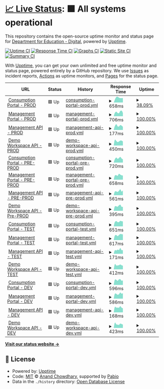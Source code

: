 # [📈 Live Status](https://DfE-Digital.github.io/find-and-use-an-api-upptime): <!--live status--> **🟩 All systems operational**

This repository contains the open-source uptime monitor and status page for [Department for Education - Digital](http://education.gov.uk/), powered by [Upptime](https://github.com/upptime/upptime).

[![Uptime CI](https://github.com/DfE-Digital/find-and-use-an-api-upptime/workflows/Uptime%20CI/badge.svg)](https://github.com/DfE-Digital/find-and-use-an-api-upptime/actions?query=workflow%3A%22Uptime+CI%22)
[![Response Time CI](https://github.com/DfE-Digital/find-and-use-an-api-upptime/workflows/Response%20Time%20CI/badge.svg)](https://github.com/DfE-Digital/find-and-use-an-api-upptime/actions?query=workflow%3A%22Response+Time+CI%22)
[![Graphs CI](https://github.com/DfE-Digital/find-and-use-an-api-upptime/workflows/Graphs%20CI/badge.svg)](https://github.com/DfE-Digital/find-and-use-an-api-upptime/actions?query=workflow%3A%22Graphs+CI%22)
[![Static Site CI](https://github.com/DfE-Digital/find-and-use-an-api-upptime/workflows/Static%20Site%20CI/badge.svg)](https://github.com/DfE-Digital/find-and-use-an-api-upptime/actions?query=workflow%3A%22Static+Site+CI%22)
[![Summary CI](https://github.com/DfE-Digital/find-and-use-an-api-upptime/workflows/Summary%20CI/badge.svg)](https://github.com/DfE-Digital/find-and-use-an-api-upptime/actions?query=workflow%3A%22Summary+CI%22)

With [Upptime](https://upptime.js.org), you can get your own unlimited and free uptime monitor and status page, powered entirely by a GitHub repository. We use [Issues](https://github.com/DfE-Digital/find-and-use-an-api-upptime/issues) as incident reports, [Actions](https://github.com/DfE-Digital/find-and-use-an-api-upptime/actions) as uptime monitors, and [Pages](https://DfE-Digital.github.io/find-and-use-an-api-upptime) for the status page.

<!--start: status pages-->
<!-- This summary is generated by Upptime (https://github.com/upptime/upptime) -->
<!-- Do not edit this manually, your changes will be overwritten -->
<!-- prettier-ignore -->
| URL | Status | History | Response Time | Uptime |
| --- | ------ | ------- | ------------- | ------ |
| <img alt="" src="https://icons.duckduckgo.com/ip3/beta-find-and-use-an-api.education.gov.uk.ico" height="13"> [Consumption Portal - PROD](https://beta-find-and-use-an-api.education.gov.uk) | 🟩 Up | [consumption-portal-prod.yml](https://github.com/DFE-Digital/find-and-use-an-api-upptime/commits/HEAD/history/consumption-portal-prod.yml) | <details><summary><img alt="Response time graph" src="./graphs/consumption-portal-prod/response-time-week.png" height="20"> 658ms</summary><br><a href="https://DfE-Digital.github.io/find-and-use-an-api-upptime/history/consumption-portal-prod"><img alt="Response time 664" src="https://img.shields.io/endpoint?url=https%3A%2F%2Fraw.githubusercontent.com%2FDFE-Digital%2Ffind-and-use-an-api-upptime%2FHEAD%2Fapi%2Fconsumption-portal-prod%2Fresponse-time.json"></a><br><a href="https://DfE-Digital.github.io/find-and-use-an-api-upptime/history/consumption-portal-prod"><img alt="24-hour response time 727" src="https://img.shields.io/endpoint?url=https%3A%2F%2Fraw.githubusercontent.com%2FDFE-Digital%2Ffind-and-use-an-api-upptime%2FHEAD%2Fapi%2Fconsumption-portal-prod%2Fresponse-time-day.json"></a><br><a href="https://DfE-Digital.github.io/find-and-use-an-api-upptime/history/consumption-portal-prod"><img alt="7-day response time 658" src="https://img.shields.io/endpoint?url=https%3A%2F%2Fraw.githubusercontent.com%2FDFE-Digital%2Ffind-and-use-an-api-upptime%2FHEAD%2Fapi%2Fconsumption-portal-prod%2Fresponse-time-week.json"></a><br><a href="https://DfE-Digital.github.io/find-and-use-an-api-upptime/history/consumption-portal-prod"><img alt="30-day response time 658" src="https://img.shields.io/endpoint?url=https%3A%2F%2Fraw.githubusercontent.com%2FDFE-Digital%2Ffind-and-use-an-api-upptime%2FHEAD%2Fapi%2Fconsumption-portal-prod%2Fresponse-time-month.json"></a><br><a href="https://DfE-Digital.github.io/find-and-use-an-api-upptime/history/consumption-portal-prod"><img alt="1-year response time 664" src="https://img.shields.io/endpoint?url=https%3A%2F%2Fraw.githubusercontent.com%2FDFE-Digital%2Ffind-and-use-an-api-upptime%2FHEAD%2Fapi%2Fconsumption-portal-prod%2Fresponse-time-year.json"></a></details> | <details><summary><a href="https://DfE-Digital.github.io/find-and-use-an-api-upptime/history/consumption-portal-prod">38.09%</a></summary><a href="https://DfE-Digital.github.io/find-and-use-an-api-upptime/history/consumption-portal-prod"><img alt="All-time uptime 77.44%" src="https://img.shields.io/endpoint?url=https%3A%2F%2Fraw.githubusercontent.com%2FDFE-Digital%2Ffind-and-use-an-api-upptime%2FHEAD%2Fapi%2Fconsumption-portal-prod%2Fuptime.json"></a><br><a href="https://DfE-Digital.github.io/find-and-use-an-api-upptime/history/consumption-portal-prod"><img alt="24-hour uptime 100.00%" src="https://img.shields.io/endpoint?url=https%3A%2F%2Fraw.githubusercontent.com%2FDFE-Digital%2Ffind-and-use-an-api-upptime%2FHEAD%2Fapi%2Fconsumption-portal-prod%2Fuptime-day.json"></a><br><a href="https://DfE-Digital.github.io/find-and-use-an-api-upptime/history/consumption-portal-prod"><img alt="7-day uptime 38.09%" src="https://img.shields.io/endpoint?url=https%3A%2F%2Fraw.githubusercontent.com%2FDFE-Digital%2Ffind-and-use-an-api-upptime%2FHEAD%2Fapi%2Fconsumption-portal-prod%2Fuptime-week.json"></a><br><a href="https://DfE-Digital.github.io/find-and-use-an-api-upptime/history/consumption-portal-prod"><img alt="30-day uptime 10.15%" src="https://img.shields.io/endpoint?url=https%3A%2F%2Fraw.githubusercontent.com%2FDFE-Digital%2Ffind-and-use-an-api-upptime%2FHEAD%2Fapi%2Fconsumption-portal-prod%2Fuptime-month.json"></a><br><a href="https://DfE-Digital.github.io/find-and-use-an-api-upptime/history/consumption-portal-prod"><img alt="1-year uptime 77.44%" src="https://img.shields.io/endpoint?url=https%3A%2F%2Fraw.githubusercontent.com%2FDFE-Digital%2Ffind-and-use-an-api-upptime%2FHEAD%2Fapi%2Fconsumption-portal-prod%2Fuptime-year.json"></a></details>
| <img alt="" src="https://icons.duckduckgo.com/ip3/apimanagement.education.gov.uk.ico" height="13"> [Management Portal - PROD](https://apimanagement.education.gov.uk) | 🟩 Up | [management-portal-prod.yml](https://github.com/DFE-Digital/find-and-use-an-api-upptime/commits/HEAD/history/management-portal-prod.yml) | <details><summary><img alt="Response time graph" src="./graphs/management-portal-prod/response-time-week.png" height="20"> 706ms</summary><br><a href="https://DfE-Digital.github.io/find-and-use-an-api-upptime/history/management-portal-prod"><img alt="Response time 673" src="https://img.shields.io/endpoint?url=https%3A%2F%2Fraw.githubusercontent.com%2FDFE-Digital%2Ffind-and-use-an-api-upptime%2FHEAD%2Fapi%2Fmanagement-portal-prod%2Fresponse-time.json"></a><br><a href="https://DfE-Digital.github.io/find-and-use-an-api-upptime/history/management-portal-prod"><img alt="24-hour response time 943" src="https://img.shields.io/endpoint?url=https%3A%2F%2Fraw.githubusercontent.com%2FDFE-Digital%2Ffind-and-use-an-api-upptime%2FHEAD%2Fapi%2Fmanagement-portal-prod%2Fresponse-time-day.json"></a><br><a href="https://DfE-Digital.github.io/find-and-use-an-api-upptime/history/management-portal-prod"><img alt="7-day response time 706" src="https://img.shields.io/endpoint?url=https%3A%2F%2Fraw.githubusercontent.com%2FDFE-Digital%2Ffind-and-use-an-api-upptime%2FHEAD%2Fapi%2Fmanagement-portal-prod%2Fresponse-time-week.json"></a><br><a href="https://DfE-Digital.github.io/find-and-use-an-api-upptime/history/management-portal-prod"><img alt="30-day response time 673" src="https://img.shields.io/endpoint?url=https%3A%2F%2Fraw.githubusercontent.com%2FDFE-Digital%2Ffind-and-use-an-api-upptime%2FHEAD%2Fapi%2Fmanagement-portal-prod%2Fresponse-time-month.json"></a><br><a href="https://DfE-Digital.github.io/find-and-use-an-api-upptime/history/management-portal-prod"><img alt="1-year response time 673" src="https://img.shields.io/endpoint?url=https%3A%2F%2Fraw.githubusercontent.com%2FDFE-Digital%2Ffind-and-use-an-api-upptime%2FHEAD%2Fapi%2Fmanagement-portal-prod%2Fresponse-time-year.json"></a></details> | <details><summary><a href="https://DfE-Digital.github.io/find-and-use-an-api-upptime/history/management-portal-prod">100.00%</a></summary><a href="https://DfE-Digital.github.io/find-and-use-an-api-upptime/history/management-portal-prod"><img alt="All-time uptime 100.00%" src="https://img.shields.io/endpoint?url=https%3A%2F%2Fraw.githubusercontent.com%2FDFE-Digital%2Ffind-and-use-an-api-upptime%2FHEAD%2Fapi%2Fmanagement-portal-prod%2Fuptime.json"></a><br><a href="https://DfE-Digital.github.io/find-and-use-an-api-upptime/history/management-portal-prod"><img alt="24-hour uptime 100.00%" src="https://img.shields.io/endpoint?url=https%3A%2F%2Fraw.githubusercontent.com%2FDFE-Digital%2Ffind-and-use-an-api-upptime%2FHEAD%2Fapi%2Fmanagement-portal-prod%2Fuptime-day.json"></a><br><a href="https://DfE-Digital.github.io/find-and-use-an-api-upptime/history/management-portal-prod"><img alt="7-day uptime 100.00%" src="https://img.shields.io/endpoint?url=https%3A%2F%2Fraw.githubusercontent.com%2FDFE-Digital%2Ffind-and-use-an-api-upptime%2FHEAD%2Fapi%2Fmanagement-portal-prod%2Fuptime-week.json"></a><br><a href="https://DfE-Digital.github.io/find-and-use-an-api-upptime/history/management-portal-prod"><img alt="30-day uptime 100.00%" src="https://img.shields.io/endpoint?url=https%3A%2F%2Fraw.githubusercontent.com%2FDFE-Digital%2Ffind-and-use-an-api-upptime%2FHEAD%2Fapi%2Fmanagement-portal-prod%2Fuptime-month.json"></a><br><a href="https://DfE-Digital.github.io/find-and-use-an-api-upptime/history/management-portal-prod"><img alt="1-year uptime 100.00%" src="https://img.shields.io/endpoint?url=https%3A%2F%2Fraw.githubusercontent.com%2FDFE-Digital%2Ffind-and-use-an-api-upptime%2FHEAD%2Fapi%2Fmanagement-portal-prod%2Fuptime-year.json"></a></details>
| <img alt="" src="https://icons.duckduckgo.com/ip3/apimanagement.education.gov.uk.ico" height="13"> [Management API - PROD](https://apimanagement.education.gov.uk/api/tasks/apis) | 🟩 Up | [management-api-prod.yml](https://github.com/DFE-Digital/find-and-use-an-api-upptime/commits/HEAD/history/management-api-prod.yml) | <details><summary><img alt="Response time graph" src="./graphs/management-api-prod/response-time-week.png" height="20"> 177ms</summary><br><a href="https://DfE-Digital.github.io/find-and-use-an-api-upptime/history/management-api-prod"><img alt="Response time 200" src="https://img.shields.io/endpoint?url=https%3A%2F%2Fraw.githubusercontent.com%2FDFE-Digital%2Ffind-and-use-an-api-upptime%2FHEAD%2Fapi%2Fmanagement-api-prod%2Fresponse-time.json"></a><br><a href="https://DfE-Digital.github.io/find-and-use-an-api-upptime/history/management-api-prod"><img alt="24-hour response time 232" src="https://img.shields.io/endpoint?url=https%3A%2F%2Fraw.githubusercontent.com%2FDFE-Digital%2Ffind-and-use-an-api-upptime%2FHEAD%2Fapi%2Fmanagement-api-prod%2Fresponse-time-day.json"></a><br><a href="https://DfE-Digital.github.io/find-and-use-an-api-upptime/history/management-api-prod"><img alt="7-day response time 177" src="https://img.shields.io/endpoint?url=https%3A%2F%2Fraw.githubusercontent.com%2FDFE-Digital%2Ffind-and-use-an-api-upptime%2FHEAD%2Fapi%2Fmanagement-api-prod%2Fresponse-time-week.json"></a><br><a href="https://DfE-Digital.github.io/find-and-use-an-api-upptime/history/management-api-prod"><img alt="30-day response time 199" src="https://img.shields.io/endpoint?url=https%3A%2F%2Fraw.githubusercontent.com%2FDFE-Digital%2Ffind-and-use-an-api-upptime%2FHEAD%2Fapi%2Fmanagement-api-prod%2Fresponse-time-month.json"></a><br><a href="https://DfE-Digital.github.io/find-and-use-an-api-upptime/history/management-api-prod"><img alt="1-year response time 200" src="https://img.shields.io/endpoint?url=https%3A%2F%2Fraw.githubusercontent.com%2FDFE-Digital%2Ffind-and-use-an-api-upptime%2FHEAD%2Fapi%2Fmanagement-api-prod%2Fresponse-time-year.json"></a></details> | <details><summary><a href="https://DfE-Digital.github.io/find-and-use-an-api-upptime/history/management-api-prod">100.00%</a></summary><a href="https://DfE-Digital.github.io/find-and-use-an-api-upptime/history/management-api-prod"><img alt="All-time uptime 99.46%" src="https://img.shields.io/endpoint?url=https%3A%2F%2Fraw.githubusercontent.com%2FDFE-Digital%2Ffind-and-use-an-api-upptime%2FHEAD%2Fapi%2Fmanagement-api-prod%2Fuptime.json"></a><br><a href="https://DfE-Digital.github.io/find-and-use-an-api-upptime/history/management-api-prod"><img alt="24-hour uptime 100.00%" src="https://img.shields.io/endpoint?url=https%3A%2F%2Fraw.githubusercontent.com%2FDFE-Digital%2Ffind-and-use-an-api-upptime%2FHEAD%2Fapi%2Fmanagement-api-prod%2Fuptime-day.json"></a><br><a href="https://DfE-Digital.github.io/find-and-use-an-api-upptime/history/management-api-prod"><img alt="7-day uptime 100.00%" src="https://img.shields.io/endpoint?url=https%3A%2F%2Fraw.githubusercontent.com%2FDFE-Digital%2Ffind-and-use-an-api-upptime%2FHEAD%2Fapi%2Fmanagement-api-prod%2Fuptime-week.json"></a><br><a href="https://DfE-Digital.github.io/find-and-use-an-api-upptime/history/management-api-prod"><img alt="30-day uptime 100.00%" src="https://img.shields.io/endpoint?url=https%3A%2F%2Fraw.githubusercontent.com%2FDFE-Digital%2Ffind-and-use-an-api-upptime%2FHEAD%2Fapi%2Fmanagement-api-prod%2Fuptime-month.json"></a><br><a href="https://DfE-Digital.github.io/find-and-use-an-api-upptime/history/management-api-prod"><img alt="1-year uptime 99.46%" src="https://img.shields.io/endpoint?url=https%3A%2F%2Fraw.githubusercontent.com%2FDFE-Digital%2Ffind-and-use-an-api-upptime%2FHEAD%2Fapi%2Fmanagement-api-prod%2Fuptime-year.json"></a></details>
| <img alt="" src="https://icons.duckduckgo.com/ip3/api.education.gov.uk.ico" height="13"> [Demo Workspace API - PROD](https://api.education.gov.uk/example/getInformation) | 🟩 Up | [demo-workspace-api-prod.yml](https://github.com/DFE-Digital/find-and-use-an-api-upptime/commits/HEAD/history/demo-workspace-api-prod.yml) | <details><summary><img alt="Response time graph" src="./graphs/demo-workspace-api-prod/response-time-week.png" height="20"> 450ms</summary><br><a href="https://DfE-Digital.github.io/find-and-use-an-api-upptime/history/demo-workspace-api-prod"><img alt="Response time 605" src="https://img.shields.io/endpoint?url=https%3A%2F%2Fraw.githubusercontent.com%2FDFE-Digital%2Ffind-and-use-an-api-upptime%2FHEAD%2Fapi%2Fdemo-workspace-api-prod%2Fresponse-time.json"></a><br><a href="https://DfE-Digital.github.io/find-and-use-an-api-upptime/history/demo-workspace-api-prod"><img alt="24-hour response time 646" src="https://img.shields.io/endpoint?url=https%3A%2F%2Fraw.githubusercontent.com%2FDFE-Digital%2Ffind-and-use-an-api-upptime%2FHEAD%2Fapi%2Fdemo-workspace-api-prod%2Fresponse-time-day.json"></a><br><a href="https://DfE-Digital.github.io/find-and-use-an-api-upptime/history/demo-workspace-api-prod"><img alt="7-day response time 450" src="https://img.shields.io/endpoint?url=https%3A%2F%2Fraw.githubusercontent.com%2FDFE-Digital%2Ffind-and-use-an-api-upptime%2FHEAD%2Fapi%2Fdemo-workspace-api-prod%2Fresponse-time-week.json"></a><br><a href="https://DfE-Digital.github.io/find-and-use-an-api-upptime/history/demo-workspace-api-prod"><img alt="30-day response time 635" src="https://img.shields.io/endpoint?url=https%3A%2F%2Fraw.githubusercontent.com%2FDFE-Digital%2Ffind-and-use-an-api-upptime%2FHEAD%2Fapi%2Fdemo-workspace-api-prod%2Fresponse-time-month.json"></a><br><a href="https://DfE-Digital.github.io/find-and-use-an-api-upptime/history/demo-workspace-api-prod"><img alt="1-year response time 605" src="https://img.shields.io/endpoint?url=https%3A%2F%2Fraw.githubusercontent.com%2FDFE-Digital%2Ffind-and-use-an-api-upptime%2FHEAD%2Fapi%2Fdemo-workspace-api-prod%2Fresponse-time-year.json"></a></details> | <details><summary><a href="https://DfE-Digital.github.io/find-and-use-an-api-upptime/history/demo-workspace-api-prod">100.00%</a></summary><a href="https://DfE-Digital.github.io/find-and-use-an-api-upptime/history/demo-workspace-api-prod"><img alt="All-time uptime 99.89%" src="https://img.shields.io/endpoint?url=https%3A%2F%2Fraw.githubusercontent.com%2FDFE-Digital%2Ffind-and-use-an-api-upptime%2FHEAD%2Fapi%2Fdemo-workspace-api-prod%2Fuptime.json"></a><br><a href="https://DfE-Digital.github.io/find-and-use-an-api-upptime/history/demo-workspace-api-prod"><img alt="24-hour uptime 100.00%" src="https://img.shields.io/endpoint?url=https%3A%2F%2Fraw.githubusercontent.com%2FDFE-Digital%2Ffind-and-use-an-api-upptime%2FHEAD%2Fapi%2Fdemo-workspace-api-prod%2Fuptime-day.json"></a><br><a href="https://DfE-Digital.github.io/find-and-use-an-api-upptime/history/demo-workspace-api-prod"><img alt="7-day uptime 100.00%" src="https://img.shields.io/endpoint?url=https%3A%2F%2Fraw.githubusercontent.com%2FDFE-Digital%2Ffind-and-use-an-api-upptime%2FHEAD%2Fapi%2Fdemo-workspace-api-prod%2Fuptime-week.json"></a><br><a href="https://DfE-Digital.github.io/find-and-use-an-api-upptime/history/demo-workspace-api-prod"><img alt="30-day uptime 100.00%" src="https://img.shields.io/endpoint?url=https%3A%2F%2Fraw.githubusercontent.com%2FDFE-Digital%2Ffind-and-use-an-api-upptime%2FHEAD%2Fapi%2Fdemo-workspace-api-prod%2Fuptime-month.json"></a><br><a href="https://DfE-Digital.github.io/find-and-use-an-api-upptime/history/demo-workspace-api-prod"><img alt="1-year uptime 99.89%" src="https://img.shields.io/endpoint?url=https%3A%2F%2Fraw.githubusercontent.com%2FDFE-Digital%2Ffind-and-use-an-api-upptime%2FHEAD%2Fapi%2Fdemo-workspace-api-prod%2Fuptime-year.json"></a></details>
| <img alt="" src="https://icons.duckduckgo.com/ip3/pp-find-and-use-an-api.education.gov.uk.ico" height="13"> [Consumption Portal - PRE-PROD](https://pp-find-and-use-an-api.education.gov.uk) | 🟩 Up | [consumption-portal-pre-prod.yml](https://github.com/DFE-Digital/find-and-use-an-api-upptime/commits/HEAD/history/consumption-portal-pre-prod.yml) | <details><summary><img alt="Response time graph" src="./graphs/consumption-portal-pre-prod/response-time-week.png" height="20"> 720ms</summary><br><a href="https://DfE-Digital.github.io/find-and-use-an-api-upptime/history/consumption-portal-pre-prod"><img alt="Response time 670" src="https://img.shields.io/endpoint?url=https%3A%2F%2Fraw.githubusercontent.com%2FDFE-Digital%2Ffind-and-use-an-api-upptime%2FHEAD%2Fapi%2Fconsumption-portal-pre-prod%2Fresponse-time.json"></a><br><a href="https://DfE-Digital.github.io/find-and-use-an-api-upptime/history/consumption-portal-pre-prod"><img alt="24-hour response time 1195" src="https://img.shields.io/endpoint?url=https%3A%2F%2Fraw.githubusercontent.com%2FDFE-Digital%2Ffind-and-use-an-api-upptime%2FHEAD%2Fapi%2Fconsumption-portal-pre-prod%2Fresponse-time-day.json"></a><br><a href="https://DfE-Digital.github.io/find-and-use-an-api-upptime/history/consumption-portal-pre-prod"><img alt="7-day response time 720" src="https://img.shields.io/endpoint?url=https%3A%2F%2Fraw.githubusercontent.com%2FDFE-Digital%2Ffind-and-use-an-api-upptime%2FHEAD%2Fapi%2Fconsumption-portal-pre-prod%2Fresponse-time-week.json"></a><br><a href="https://DfE-Digital.github.io/find-and-use-an-api-upptime/history/consumption-portal-pre-prod"><img alt="30-day response time 664" src="https://img.shields.io/endpoint?url=https%3A%2F%2Fraw.githubusercontent.com%2FDFE-Digital%2Ffind-and-use-an-api-upptime%2FHEAD%2Fapi%2Fconsumption-portal-pre-prod%2Fresponse-time-month.json"></a><br><a href="https://DfE-Digital.github.io/find-and-use-an-api-upptime/history/consumption-portal-pre-prod"><img alt="1-year response time 670" src="https://img.shields.io/endpoint?url=https%3A%2F%2Fraw.githubusercontent.com%2FDFE-Digital%2Ffind-and-use-an-api-upptime%2FHEAD%2Fapi%2Fconsumption-portal-pre-prod%2Fresponse-time-year.json"></a></details> | <details><summary><a href="https://DfE-Digital.github.io/find-and-use-an-api-upptime/history/consumption-portal-pre-prod">100.00%</a></summary><a href="https://DfE-Digital.github.io/find-and-use-an-api-upptime/history/consumption-portal-pre-prod"><img alt="All-time uptime 100.00%" src="https://img.shields.io/endpoint?url=https%3A%2F%2Fraw.githubusercontent.com%2FDFE-Digital%2Ffind-and-use-an-api-upptime%2FHEAD%2Fapi%2Fconsumption-portal-pre-prod%2Fuptime.json"></a><br><a href="https://DfE-Digital.github.io/find-and-use-an-api-upptime/history/consumption-portal-pre-prod"><img alt="24-hour uptime 100.00%" src="https://img.shields.io/endpoint?url=https%3A%2F%2Fraw.githubusercontent.com%2FDFE-Digital%2Ffind-and-use-an-api-upptime%2FHEAD%2Fapi%2Fconsumption-portal-pre-prod%2Fuptime-day.json"></a><br><a href="https://DfE-Digital.github.io/find-and-use-an-api-upptime/history/consumption-portal-pre-prod"><img alt="7-day uptime 100.00%" src="https://img.shields.io/endpoint?url=https%3A%2F%2Fraw.githubusercontent.com%2FDFE-Digital%2Ffind-and-use-an-api-upptime%2FHEAD%2Fapi%2Fconsumption-portal-pre-prod%2Fuptime-week.json"></a><br><a href="https://DfE-Digital.github.io/find-and-use-an-api-upptime/history/consumption-portal-pre-prod"><img alt="30-day uptime 100.00%" src="https://img.shields.io/endpoint?url=https%3A%2F%2Fraw.githubusercontent.com%2FDFE-Digital%2Ffind-and-use-an-api-upptime%2FHEAD%2Fapi%2Fconsumption-portal-pre-prod%2Fuptime-month.json"></a><br><a href="https://DfE-Digital.github.io/find-and-use-an-api-upptime/history/consumption-portal-pre-prod"><img alt="1-year uptime 100.00%" src="https://img.shields.io/endpoint?url=https%3A%2F%2Fraw.githubusercontent.com%2FDFE-Digital%2Ffind-and-use-an-api-upptime%2FHEAD%2Fapi%2Fconsumption-portal-pre-prod%2Fuptime-year.json"></a></details>
| <img alt="" src="https://icons.duckduckgo.com/ip3/pp-apimanagement.education.gov.uk.ico" height="13"> [Management Portal - PRE-PROD](https://pp-apimanagement.education.gov.uk) | 🟩 Up | [management-portal-pre-prod.yml](https://github.com/DFE-Digital/find-and-use-an-api-upptime/commits/HEAD/history/management-portal-pre-prod.yml) | <details><summary><img alt="Response time graph" src="./graphs/management-portal-pre-prod/response-time-week.png" height="20"> 658ms</summary><br><a href="https://DfE-Digital.github.io/find-and-use-an-api-upptime/history/management-portal-pre-prod"><img alt="Response time 612" src="https://img.shields.io/endpoint?url=https%3A%2F%2Fraw.githubusercontent.com%2FDFE-Digital%2Ffind-and-use-an-api-upptime%2FHEAD%2Fapi%2Fmanagement-portal-pre-prod%2Fresponse-time.json"></a><br><a href="https://DfE-Digital.github.io/find-and-use-an-api-upptime/history/management-portal-pre-prod"><img alt="24-hour response time 1020" src="https://img.shields.io/endpoint?url=https%3A%2F%2Fraw.githubusercontent.com%2FDFE-Digital%2Ffind-and-use-an-api-upptime%2FHEAD%2Fapi%2Fmanagement-portal-pre-prod%2Fresponse-time-day.json"></a><br><a href="https://DfE-Digital.github.io/find-and-use-an-api-upptime/history/management-portal-pre-prod"><img alt="7-day response time 658" src="https://img.shields.io/endpoint?url=https%3A%2F%2Fraw.githubusercontent.com%2FDFE-Digital%2Ffind-and-use-an-api-upptime%2FHEAD%2Fapi%2Fmanagement-portal-pre-prod%2Fresponse-time-week.json"></a><br><a href="https://DfE-Digital.github.io/find-and-use-an-api-upptime/history/management-portal-pre-prod"><img alt="30-day response time 608" src="https://img.shields.io/endpoint?url=https%3A%2F%2Fraw.githubusercontent.com%2FDFE-Digital%2Ffind-and-use-an-api-upptime%2FHEAD%2Fapi%2Fmanagement-portal-pre-prod%2Fresponse-time-month.json"></a><br><a href="https://DfE-Digital.github.io/find-and-use-an-api-upptime/history/management-portal-pre-prod"><img alt="1-year response time 612" src="https://img.shields.io/endpoint?url=https%3A%2F%2Fraw.githubusercontent.com%2FDFE-Digital%2Ffind-and-use-an-api-upptime%2FHEAD%2Fapi%2Fmanagement-portal-pre-prod%2Fresponse-time-year.json"></a></details> | <details><summary><a href="https://DfE-Digital.github.io/find-and-use-an-api-upptime/history/management-portal-pre-prod">100.00%</a></summary><a href="https://DfE-Digital.github.io/find-and-use-an-api-upptime/history/management-portal-pre-prod"><img alt="All-time uptime 100.00%" src="https://img.shields.io/endpoint?url=https%3A%2F%2Fraw.githubusercontent.com%2FDFE-Digital%2Ffind-and-use-an-api-upptime%2FHEAD%2Fapi%2Fmanagement-portal-pre-prod%2Fuptime.json"></a><br><a href="https://DfE-Digital.github.io/find-and-use-an-api-upptime/history/management-portal-pre-prod"><img alt="24-hour uptime 100.00%" src="https://img.shields.io/endpoint?url=https%3A%2F%2Fraw.githubusercontent.com%2FDFE-Digital%2Ffind-and-use-an-api-upptime%2FHEAD%2Fapi%2Fmanagement-portal-pre-prod%2Fuptime-day.json"></a><br><a href="https://DfE-Digital.github.io/find-and-use-an-api-upptime/history/management-portal-pre-prod"><img alt="7-day uptime 100.00%" src="https://img.shields.io/endpoint?url=https%3A%2F%2Fraw.githubusercontent.com%2FDFE-Digital%2Ffind-and-use-an-api-upptime%2FHEAD%2Fapi%2Fmanagement-portal-pre-prod%2Fuptime-week.json"></a><br><a href="https://DfE-Digital.github.io/find-and-use-an-api-upptime/history/management-portal-pre-prod"><img alt="30-day uptime 100.00%" src="https://img.shields.io/endpoint?url=https%3A%2F%2Fraw.githubusercontent.com%2FDFE-Digital%2Ffind-and-use-an-api-upptime%2FHEAD%2Fapi%2Fmanagement-portal-pre-prod%2Fuptime-month.json"></a><br><a href="https://DfE-Digital.github.io/find-and-use-an-api-upptime/history/management-portal-pre-prod"><img alt="1-year uptime 100.00%" src="https://img.shields.io/endpoint?url=https%3A%2F%2Fraw.githubusercontent.com%2FDFE-Digital%2Ffind-and-use-an-api-upptime%2FHEAD%2Fapi%2Fmanagement-portal-pre-prod%2Fuptime-year.json"></a></details>
| <img alt="" src="https://icons.duckduckgo.com/ip3/pp-apimanagement.education.gov.uk.ico" height="13"> [Management API - PRE-PROD](https://pp-apimanagement.education.gov.uk/api/tasks/apis) | 🟩 Up | [management-api-pre-prod.yml](https://github.com/DFE-Digital/find-and-use-an-api-upptime/commits/HEAD/history/management-api-pre-prod.yml) | <details><summary><img alt="Response time graph" src="./graphs/management-api-pre-prod/response-time-week.png" height="20"> 561ms</summary><br><a href="https://DfE-Digital.github.io/find-and-use-an-api-upptime/history/management-api-pre-prod"><img alt="Response time 262" src="https://img.shields.io/endpoint?url=https%3A%2F%2Fraw.githubusercontent.com%2FDFE-Digital%2Ffind-and-use-an-api-upptime%2FHEAD%2Fapi%2Fmanagement-api-pre-prod%2Fresponse-time.json"></a><br><a href="https://DfE-Digital.github.io/find-and-use-an-api-upptime/history/management-api-pre-prod"><img alt="24-hour response time 2887" src="https://img.shields.io/endpoint?url=https%3A%2F%2Fraw.githubusercontent.com%2FDFE-Digital%2Ffind-and-use-an-api-upptime%2FHEAD%2Fapi%2Fmanagement-api-pre-prod%2Fresponse-time-day.json"></a><br><a href="https://DfE-Digital.github.io/find-and-use-an-api-upptime/history/management-api-pre-prod"><img alt="7-day response time 561" src="https://img.shields.io/endpoint?url=https%3A%2F%2Fraw.githubusercontent.com%2FDFE-Digital%2Ffind-and-use-an-api-upptime%2FHEAD%2Fapi%2Fmanagement-api-pre-prod%2Fresponse-time-week.json"></a><br><a href="https://DfE-Digital.github.io/find-and-use-an-api-upptime/history/management-api-pre-prod"><img alt="30-day response time 275" src="https://img.shields.io/endpoint?url=https%3A%2F%2Fraw.githubusercontent.com%2FDFE-Digital%2Ffind-and-use-an-api-upptime%2FHEAD%2Fapi%2Fmanagement-api-pre-prod%2Fresponse-time-month.json"></a><br><a href="https://DfE-Digital.github.io/find-and-use-an-api-upptime/history/management-api-pre-prod"><img alt="1-year response time 262" src="https://img.shields.io/endpoint?url=https%3A%2F%2Fraw.githubusercontent.com%2FDFE-Digital%2Ffind-and-use-an-api-upptime%2FHEAD%2Fapi%2Fmanagement-api-pre-prod%2Fresponse-time-year.json"></a></details> | <details><summary><a href="https://DfE-Digital.github.io/find-and-use-an-api-upptime/history/management-api-pre-prod">100.00%</a></summary><a href="https://DfE-Digital.github.io/find-and-use-an-api-upptime/history/management-api-pre-prod"><img alt="All-time uptime 99.46%" src="https://img.shields.io/endpoint?url=https%3A%2F%2Fraw.githubusercontent.com%2FDFE-Digital%2Ffind-and-use-an-api-upptime%2FHEAD%2Fapi%2Fmanagement-api-pre-prod%2Fuptime.json"></a><br><a href="https://DfE-Digital.github.io/find-and-use-an-api-upptime/history/management-api-pre-prod"><img alt="24-hour uptime 100.00%" src="https://img.shields.io/endpoint?url=https%3A%2F%2Fraw.githubusercontent.com%2FDFE-Digital%2Ffind-and-use-an-api-upptime%2FHEAD%2Fapi%2Fmanagement-api-pre-prod%2Fuptime-day.json"></a><br><a href="https://DfE-Digital.github.io/find-and-use-an-api-upptime/history/management-api-pre-prod"><img alt="7-day uptime 100.00%" src="https://img.shields.io/endpoint?url=https%3A%2F%2Fraw.githubusercontent.com%2FDFE-Digital%2Ffind-and-use-an-api-upptime%2FHEAD%2Fapi%2Fmanagement-api-pre-prod%2Fuptime-week.json"></a><br><a href="https://DfE-Digital.github.io/find-and-use-an-api-upptime/history/management-api-pre-prod"><img alt="30-day uptime 100.00%" src="https://img.shields.io/endpoint?url=https%3A%2F%2Fraw.githubusercontent.com%2FDFE-Digital%2Ffind-and-use-an-api-upptime%2FHEAD%2Fapi%2Fmanagement-api-pre-prod%2Fuptime-month.json"></a><br><a href="https://DfE-Digital.github.io/find-and-use-an-api-upptime/history/management-api-pre-prod"><img alt="1-year uptime 99.46%" src="https://img.shields.io/endpoint?url=https%3A%2F%2Fraw.githubusercontent.com%2FDFE-Digital%2Ffind-and-use-an-api-upptime%2FHEAD%2Fapi%2Fmanagement-api-pre-prod%2Fuptime-year.json"></a></details>
| <img alt="" src="https://icons.duckduckgo.com/ip3/pp-api.education.gov.uk.ico" height="13"> [Demo Workspace API - Pre-PROD](https://pp-api.education.gov.uk/example/getInformation) | 🟩 Up | [demo-workspace-api-pre-prod.yml](https://github.com/DFE-Digital/find-and-use-an-api-upptime/commits/HEAD/history/demo-workspace-api-pre-prod.yml) | <details><summary><img alt="Response time graph" src="./graphs/demo-workspace-api-pre-prod/response-time-week.png" height="20"> 395ms</summary><br><a href="https://DfE-Digital.github.io/find-and-use-an-api-upptime/history/demo-workspace-api-pre-prod"><img alt="Response time 393" src="https://img.shields.io/endpoint?url=https%3A%2F%2Fraw.githubusercontent.com%2FDFE-Digital%2Ffind-and-use-an-api-upptime%2FHEAD%2Fapi%2Fdemo-workspace-api-pre-prod%2Fresponse-time.json"></a><br><a href="https://DfE-Digital.github.io/find-and-use-an-api-upptime/history/demo-workspace-api-pre-prod"><img alt="24-hour response time 492" src="https://img.shields.io/endpoint?url=https%3A%2F%2Fraw.githubusercontent.com%2FDFE-Digital%2Ffind-and-use-an-api-upptime%2FHEAD%2Fapi%2Fdemo-workspace-api-pre-prod%2Fresponse-time-day.json"></a><br><a href="https://DfE-Digital.github.io/find-and-use-an-api-upptime/history/demo-workspace-api-pre-prod"><img alt="7-day response time 395" src="https://img.shields.io/endpoint?url=https%3A%2F%2Fraw.githubusercontent.com%2FDFE-Digital%2Ffind-and-use-an-api-upptime%2FHEAD%2Fapi%2Fdemo-workspace-api-pre-prod%2Fresponse-time-week.json"></a><br><a href="https://DfE-Digital.github.io/find-and-use-an-api-upptime/history/demo-workspace-api-pre-prod"><img alt="30-day response time 399" src="https://img.shields.io/endpoint?url=https%3A%2F%2Fraw.githubusercontent.com%2FDFE-Digital%2Ffind-and-use-an-api-upptime%2FHEAD%2Fapi%2Fdemo-workspace-api-pre-prod%2Fresponse-time-month.json"></a><br><a href="https://DfE-Digital.github.io/find-and-use-an-api-upptime/history/demo-workspace-api-pre-prod"><img alt="1-year response time 393" src="https://img.shields.io/endpoint?url=https%3A%2F%2Fraw.githubusercontent.com%2FDFE-Digital%2Ffind-and-use-an-api-upptime%2FHEAD%2Fapi%2Fdemo-workspace-api-pre-prod%2Fresponse-time-year.json"></a></details> | <details><summary><a href="https://DfE-Digital.github.io/find-and-use-an-api-upptime/history/demo-workspace-api-pre-prod">100.00%</a></summary><a href="https://DfE-Digital.github.io/find-and-use-an-api-upptime/history/demo-workspace-api-pre-prod"><img alt="All-time uptime 99.89%" src="https://img.shields.io/endpoint?url=https%3A%2F%2Fraw.githubusercontent.com%2FDFE-Digital%2Ffind-and-use-an-api-upptime%2FHEAD%2Fapi%2Fdemo-workspace-api-pre-prod%2Fuptime.json"></a><br><a href="https://DfE-Digital.github.io/find-and-use-an-api-upptime/history/demo-workspace-api-pre-prod"><img alt="24-hour uptime 100.00%" src="https://img.shields.io/endpoint?url=https%3A%2F%2Fraw.githubusercontent.com%2FDFE-Digital%2Ffind-and-use-an-api-upptime%2FHEAD%2Fapi%2Fdemo-workspace-api-pre-prod%2Fuptime-day.json"></a><br><a href="https://DfE-Digital.github.io/find-and-use-an-api-upptime/history/demo-workspace-api-pre-prod"><img alt="7-day uptime 100.00%" src="https://img.shields.io/endpoint?url=https%3A%2F%2Fraw.githubusercontent.com%2FDFE-Digital%2Ffind-and-use-an-api-upptime%2FHEAD%2Fapi%2Fdemo-workspace-api-pre-prod%2Fuptime-week.json"></a><br><a href="https://DfE-Digital.github.io/find-and-use-an-api-upptime/history/demo-workspace-api-pre-prod"><img alt="30-day uptime 100.00%" src="https://img.shields.io/endpoint?url=https%3A%2F%2Fraw.githubusercontent.com%2FDFE-Digital%2Ffind-and-use-an-api-upptime%2FHEAD%2Fapi%2Fdemo-workspace-api-pre-prod%2Fuptime-month.json"></a><br><a href="https://DfE-Digital.github.io/find-and-use-an-api-upptime/history/demo-workspace-api-pre-prod"><img alt="1-year uptime 99.89%" src="https://img.shields.io/endpoint?url=https%3A%2F%2Fraw.githubusercontent.com%2FDFE-Digital%2Ffind-and-use-an-api-upptime%2FHEAD%2Fapi%2Fdemo-workspace-api-pre-prod%2Fuptime-year.json"></a></details>
| <img alt="" src="https://icons.duckduckgo.com/ip3/test-find-and-use-an-api.education.gov.uk.ico" height="13"> [Consumption Portal - TEST](https://test-find-and-use-an-api.education.gov.uk) | 🟩 Up | [consumption-portal-test.yml](https://github.com/DFE-Digital/find-and-use-an-api-upptime/commits/HEAD/history/consumption-portal-test.yml) | <details><summary><img alt="Response time graph" src="./graphs/consumption-portal-test/response-time-week.png" height="20"> 651ms</summary><br><a href="https://DfE-Digital.github.io/find-and-use-an-api-upptime/history/consumption-portal-test"><img alt="Response time 619" src="https://img.shields.io/endpoint?url=https%3A%2F%2Fraw.githubusercontent.com%2FDFE-Digital%2Ffind-and-use-an-api-upptime%2FHEAD%2Fapi%2Fconsumption-portal-test%2Fresponse-time.json"></a><br><a href="https://DfE-Digital.github.io/find-and-use-an-api-upptime/history/consumption-portal-test"><img alt="24-hour response time 774" src="https://img.shields.io/endpoint?url=https%3A%2F%2Fraw.githubusercontent.com%2FDFE-Digital%2Ffind-and-use-an-api-upptime%2FHEAD%2Fapi%2Fconsumption-portal-test%2Fresponse-time-day.json"></a><br><a href="https://DfE-Digital.github.io/find-and-use-an-api-upptime/history/consumption-portal-test"><img alt="7-day response time 651" src="https://img.shields.io/endpoint?url=https%3A%2F%2Fraw.githubusercontent.com%2FDFE-Digital%2Ffind-and-use-an-api-upptime%2FHEAD%2Fapi%2Fconsumption-portal-test%2Fresponse-time-week.json"></a><br><a href="https://DfE-Digital.github.io/find-and-use-an-api-upptime/history/consumption-portal-test"><img alt="30-day response time 613" src="https://img.shields.io/endpoint?url=https%3A%2F%2Fraw.githubusercontent.com%2FDFE-Digital%2Ffind-and-use-an-api-upptime%2FHEAD%2Fapi%2Fconsumption-portal-test%2Fresponse-time-month.json"></a><br><a href="https://DfE-Digital.github.io/find-and-use-an-api-upptime/history/consumption-portal-test"><img alt="1-year response time 619" src="https://img.shields.io/endpoint?url=https%3A%2F%2Fraw.githubusercontent.com%2FDFE-Digital%2Ffind-and-use-an-api-upptime%2FHEAD%2Fapi%2Fconsumption-portal-test%2Fresponse-time-year.json"></a></details> | <details><summary><a href="https://DfE-Digital.github.io/find-and-use-an-api-upptime/history/consumption-portal-test">100.00%</a></summary><a href="https://DfE-Digital.github.io/find-and-use-an-api-upptime/history/consumption-portal-test"><img alt="All-time uptime 100.00%" src="https://img.shields.io/endpoint?url=https%3A%2F%2Fraw.githubusercontent.com%2FDFE-Digital%2Ffind-and-use-an-api-upptime%2FHEAD%2Fapi%2Fconsumption-portal-test%2Fuptime.json"></a><br><a href="https://DfE-Digital.github.io/find-and-use-an-api-upptime/history/consumption-portal-test"><img alt="24-hour uptime 100.00%" src="https://img.shields.io/endpoint?url=https%3A%2F%2Fraw.githubusercontent.com%2FDFE-Digital%2Ffind-and-use-an-api-upptime%2FHEAD%2Fapi%2Fconsumption-portal-test%2Fuptime-day.json"></a><br><a href="https://DfE-Digital.github.io/find-and-use-an-api-upptime/history/consumption-portal-test"><img alt="7-day uptime 100.00%" src="https://img.shields.io/endpoint?url=https%3A%2F%2Fraw.githubusercontent.com%2FDFE-Digital%2Ffind-and-use-an-api-upptime%2FHEAD%2Fapi%2Fconsumption-portal-test%2Fuptime-week.json"></a><br><a href="https://DfE-Digital.github.io/find-and-use-an-api-upptime/history/consumption-portal-test"><img alt="30-day uptime 100.00%" src="https://img.shields.io/endpoint?url=https%3A%2F%2Fraw.githubusercontent.com%2FDFE-Digital%2Ffind-and-use-an-api-upptime%2FHEAD%2Fapi%2Fconsumption-portal-test%2Fuptime-month.json"></a><br><a href="https://DfE-Digital.github.io/find-and-use-an-api-upptime/history/consumption-portal-test"><img alt="1-year uptime 100.00%" src="https://img.shields.io/endpoint?url=https%3A%2F%2Fraw.githubusercontent.com%2FDFE-Digital%2Ffind-and-use-an-api-upptime%2FHEAD%2Fapi%2Fconsumption-portal-test%2Fuptime-year.json"></a></details>
| <img alt="" src="https://icons.duckduckgo.com/ip3/test-apimanagement.education.gov.uk.ico" height="13"> [Management Portal - TEST](https://test-apimanagement.education.gov.uk) | 🟩 Up | [management-portal-test.yml](https://github.com/DFE-Digital/find-and-use-an-api-upptime/commits/HEAD/history/management-portal-test.yml) | <details><summary><img alt="Response time graph" src="./graphs/management-portal-test/response-time-week.png" height="20"> 617ms</summary><br><a href="https://DfE-Digital.github.io/find-and-use-an-api-upptime/history/management-portal-test"><img alt="Response time 635" src="https://img.shields.io/endpoint?url=https%3A%2F%2Fraw.githubusercontent.com%2FDFE-Digital%2Ffind-and-use-an-api-upptime%2FHEAD%2Fapi%2Fmanagement-portal-test%2Fresponse-time.json"></a><br><a href="https://DfE-Digital.github.io/find-and-use-an-api-upptime/history/management-portal-test"><img alt="24-hour response time 746" src="https://img.shields.io/endpoint?url=https%3A%2F%2Fraw.githubusercontent.com%2FDFE-Digital%2Ffind-and-use-an-api-upptime%2FHEAD%2Fapi%2Fmanagement-portal-test%2Fresponse-time-day.json"></a><br><a href="https://DfE-Digital.github.io/find-and-use-an-api-upptime/history/management-portal-test"><img alt="7-day response time 617" src="https://img.shields.io/endpoint?url=https%3A%2F%2Fraw.githubusercontent.com%2FDFE-Digital%2Ffind-and-use-an-api-upptime%2FHEAD%2Fapi%2Fmanagement-portal-test%2Fresponse-time-week.json"></a><br><a href="https://DfE-Digital.github.io/find-and-use-an-api-upptime/history/management-portal-test"><img alt="30-day response time 608" src="https://img.shields.io/endpoint?url=https%3A%2F%2Fraw.githubusercontent.com%2FDFE-Digital%2Ffind-and-use-an-api-upptime%2FHEAD%2Fapi%2Fmanagement-portal-test%2Fresponse-time-month.json"></a><br><a href="https://DfE-Digital.github.io/find-and-use-an-api-upptime/history/management-portal-test"><img alt="1-year response time 635" src="https://img.shields.io/endpoint?url=https%3A%2F%2Fraw.githubusercontent.com%2FDFE-Digital%2Ffind-and-use-an-api-upptime%2FHEAD%2Fapi%2Fmanagement-portal-test%2Fresponse-time-year.json"></a></details> | <details><summary><a href="https://DfE-Digital.github.io/find-and-use-an-api-upptime/history/management-portal-test">100.00%</a></summary><a href="https://DfE-Digital.github.io/find-and-use-an-api-upptime/history/management-portal-test"><img alt="All-time uptime 100.00%" src="https://img.shields.io/endpoint?url=https%3A%2F%2Fraw.githubusercontent.com%2FDFE-Digital%2Ffind-and-use-an-api-upptime%2FHEAD%2Fapi%2Fmanagement-portal-test%2Fuptime.json"></a><br><a href="https://DfE-Digital.github.io/find-and-use-an-api-upptime/history/management-portal-test"><img alt="24-hour uptime 100.00%" src="https://img.shields.io/endpoint?url=https%3A%2F%2Fraw.githubusercontent.com%2FDFE-Digital%2Ffind-and-use-an-api-upptime%2FHEAD%2Fapi%2Fmanagement-portal-test%2Fuptime-day.json"></a><br><a href="https://DfE-Digital.github.io/find-and-use-an-api-upptime/history/management-portal-test"><img alt="7-day uptime 100.00%" src="https://img.shields.io/endpoint?url=https%3A%2F%2Fraw.githubusercontent.com%2FDFE-Digital%2Ffind-and-use-an-api-upptime%2FHEAD%2Fapi%2Fmanagement-portal-test%2Fuptime-week.json"></a><br><a href="https://DfE-Digital.github.io/find-and-use-an-api-upptime/history/management-portal-test"><img alt="30-day uptime 100.00%" src="https://img.shields.io/endpoint?url=https%3A%2F%2Fraw.githubusercontent.com%2FDFE-Digital%2Ffind-and-use-an-api-upptime%2FHEAD%2Fapi%2Fmanagement-portal-test%2Fuptime-month.json"></a><br><a href="https://DfE-Digital.github.io/find-and-use-an-api-upptime/history/management-portal-test"><img alt="1-year uptime 100.00%" src="https://img.shields.io/endpoint?url=https%3A%2F%2Fraw.githubusercontent.com%2FDFE-Digital%2Ffind-and-use-an-api-upptime%2FHEAD%2Fapi%2Fmanagement-portal-test%2Fuptime-year.json"></a></details>
| <img alt="" src="https://icons.duckduckgo.com/ip3/test-apimanagement.education.gov.uk.ico" height="13"> [Management API - TEST](https://test-apimanagement.education.gov.uk/api/tasks/apis) | 🟩 Up | [management-api-test.yml](https://github.com/DFE-Digital/find-and-use-an-api-upptime/commits/HEAD/history/management-api-test.yml) | <details><summary><img alt="Response time graph" src="./graphs/management-api-test/response-time-week.png" height="20"> 171ms</summary><br><a href="https://DfE-Digital.github.io/find-and-use-an-api-upptime/history/management-api-test"><img alt="Response time 166" src="https://img.shields.io/endpoint?url=https%3A%2F%2Fraw.githubusercontent.com%2FDFE-Digital%2Ffind-and-use-an-api-upptime%2FHEAD%2Fapi%2Fmanagement-api-test%2Fresponse-time.json"></a><br><a href="https://DfE-Digital.github.io/find-and-use-an-api-upptime/history/management-api-test"><img alt="24-hour response time 215" src="https://img.shields.io/endpoint?url=https%3A%2F%2Fraw.githubusercontent.com%2FDFE-Digital%2Ffind-and-use-an-api-upptime%2FHEAD%2Fapi%2Fmanagement-api-test%2Fresponse-time-day.json"></a><br><a href="https://DfE-Digital.github.io/find-and-use-an-api-upptime/history/management-api-test"><img alt="7-day response time 171" src="https://img.shields.io/endpoint?url=https%3A%2F%2Fraw.githubusercontent.com%2FDFE-Digital%2Ffind-and-use-an-api-upptime%2FHEAD%2Fapi%2Fmanagement-api-test%2Fresponse-time-week.json"></a><br><a href="https://DfE-Digital.github.io/find-and-use-an-api-upptime/history/management-api-test"><img alt="30-day response time 165" src="https://img.shields.io/endpoint?url=https%3A%2F%2Fraw.githubusercontent.com%2FDFE-Digital%2Ffind-and-use-an-api-upptime%2FHEAD%2Fapi%2Fmanagement-api-test%2Fresponse-time-month.json"></a><br><a href="https://DfE-Digital.github.io/find-and-use-an-api-upptime/history/management-api-test"><img alt="1-year response time 166" src="https://img.shields.io/endpoint?url=https%3A%2F%2Fraw.githubusercontent.com%2FDFE-Digital%2Ffind-and-use-an-api-upptime%2FHEAD%2Fapi%2Fmanagement-api-test%2Fresponse-time-year.json"></a></details> | <details><summary><a href="https://DfE-Digital.github.io/find-and-use-an-api-upptime/history/management-api-test">100.00%</a></summary><a href="https://DfE-Digital.github.io/find-and-use-an-api-upptime/history/management-api-test"><img alt="All-time uptime 99.46%" src="https://img.shields.io/endpoint?url=https%3A%2F%2Fraw.githubusercontent.com%2FDFE-Digital%2Ffind-and-use-an-api-upptime%2FHEAD%2Fapi%2Fmanagement-api-test%2Fuptime.json"></a><br><a href="https://DfE-Digital.github.io/find-and-use-an-api-upptime/history/management-api-test"><img alt="24-hour uptime 100.00%" src="https://img.shields.io/endpoint?url=https%3A%2F%2Fraw.githubusercontent.com%2FDFE-Digital%2Ffind-and-use-an-api-upptime%2FHEAD%2Fapi%2Fmanagement-api-test%2Fuptime-day.json"></a><br><a href="https://DfE-Digital.github.io/find-and-use-an-api-upptime/history/management-api-test"><img alt="7-day uptime 100.00%" src="https://img.shields.io/endpoint?url=https%3A%2F%2Fraw.githubusercontent.com%2FDFE-Digital%2Ffind-and-use-an-api-upptime%2FHEAD%2Fapi%2Fmanagement-api-test%2Fuptime-week.json"></a><br><a href="https://DfE-Digital.github.io/find-and-use-an-api-upptime/history/management-api-test"><img alt="30-day uptime 100.00%" src="https://img.shields.io/endpoint?url=https%3A%2F%2Fraw.githubusercontent.com%2FDFE-Digital%2Ffind-and-use-an-api-upptime%2FHEAD%2Fapi%2Fmanagement-api-test%2Fuptime-month.json"></a><br><a href="https://DfE-Digital.github.io/find-and-use-an-api-upptime/history/management-api-test"><img alt="1-year uptime 99.46%" src="https://img.shields.io/endpoint?url=https%3A%2F%2Fraw.githubusercontent.com%2FDFE-Digital%2Ffind-and-use-an-api-upptime%2FHEAD%2Fapi%2Fmanagement-api-test%2Fuptime-year.json"></a></details>
| <img alt="" src="https://icons.duckduckgo.com/ip3/test-api.education.gov.uk.ico" height="13"> [Demo Workspace API - TEST](https://test-api.education.gov.uk/example/getInformation) | 🟩 Up | [demo-workspace-api-test.yml](https://github.com/DFE-Digital/find-and-use-an-api-upptime/commits/HEAD/history/demo-workspace-api-test.yml) | <details><summary><img alt="Response time graph" src="./graphs/demo-workspace-api-test/response-time-week.png" height="20"> 412ms</summary><br><a href="https://DfE-Digital.github.io/find-and-use-an-api-upptime/history/demo-workspace-api-test"><img alt="Response time 420" src="https://img.shields.io/endpoint?url=https%3A%2F%2Fraw.githubusercontent.com%2FDFE-Digital%2Ffind-and-use-an-api-upptime%2FHEAD%2Fapi%2Fdemo-workspace-api-test%2Fresponse-time.json"></a><br><a href="https://DfE-Digital.github.io/find-and-use-an-api-upptime/history/demo-workspace-api-test"><img alt="24-hour response time 508" src="https://img.shields.io/endpoint?url=https%3A%2F%2Fraw.githubusercontent.com%2FDFE-Digital%2Ffind-and-use-an-api-upptime%2FHEAD%2Fapi%2Fdemo-workspace-api-test%2Fresponse-time-day.json"></a><br><a href="https://DfE-Digital.github.io/find-and-use-an-api-upptime/history/demo-workspace-api-test"><img alt="7-day response time 412" src="https://img.shields.io/endpoint?url=https%3A%2F%2Fraw.githubusercontent.com%2FDFE-Digital%2Ffind-and-use-an-api-upptime%2FHEAD%2Fapi%2Fdemo-workspace-api-test%2Fresponse-time-week.json"></a><br><a href="https://DfE-Digital.github.io/find-and-use-an-api-upptime/history/demo-workspace-api-test"><img alt="30-day response time 428" src="https://img.shields.io/endpoint?url=https%3A%2F%2Fraw.githubusercontent.com%2FDFE-Digital%2Ffind-and-use-an-api-upptime%2FHEAD%2Fapi%2Fdemo-workspace-api-test%2Fresponse-time-month.json"></a><br><a href="https://DfE-Digital.github.io/find-and-use-an-api-upptime/history/demo-workspace-api-test"><img alt="1-year response time 420" src="https://img.shields.io/endpoint?url=https%3A%2F%2Fraw.githubusercontent.com%2FDFE-Digital%2Ffind-and-use-an-api-upptime%2FHEAD%2Fapi%2Fdemo-workspace-api-test%2Fresponse-time-year.json"></a></details> | <details><summary><a href="https://DfE-Digital.github.io/find-and-use-an-api-upptime/history/demo-workspace-api-test">100.00%</a></summary><a href="https://DfE-Digital.github.io/find-and-use-an-api-upptime/history/demo-workspace-api-test"><img alt="All-time uptime 99.81%" src="https://img.shields.io/endpoint?url=https%3A%2F%2Fraw.githubusercontent.com%2FDFE-Digital%2Ffind-and-use-an-api-upptime%2FHEAD%2Fapi%2Fdemo-workspace-api-test%2Fuptime.json"></a><br><a href="https://DfE-Digital.github.io/find-and-use-an-api-upptime/history/demo-workspace-api-test"><img alt="24-hour uptime 100.00%" src="https://img.shields.io/endpoint?url=https%3A%2F%2Fraw.githubusercontent.com%2FDFE-Digital%2Ffind-and-use-an-api-upptime%2FHEAD%2Fapi%2Fdemo-workspace-api-test%2Fuptime-day.json"></a><br><a href="https://DfE-Digital.github.io/find-and-use-an-api-upptime/history/demo-workspace-api-test"><img alt="7-day uptime 100.00%" src="https://img.shields.io/endpoint?url=https%3A%2F%2Fraw.githubusercontent.com%2FDFE-Digital%2Ffind-and-use-an-api-upptime%2FHEAD%2Fapi%2Fdemo-workspace-api-test%2Fuptime-week.json"></a><br><a href="https://DfE-Digital.github.io/find-and-use-an-api-upptime/history/demo-workspace-api-test"><img alt="30-day uptime 99.92%" src="https://img.shields.io/endpoint?url=https%3A%2F%2Fraw.githubusercontent.com%2FDFE-Digital%2Ffind-and-use-an-api-upptime%2FHEAD%2Fapi%2Fdemo-workspace-api-test%2Fuptime-month.json"></a><br><a href="https://DfE-Digital.github.io/find-and-use-an-api-upptime/history/demo-workspace-api-test"><img alt="1-year uptime 99.81%" src="https://img.shields.io/endpoint?url=https%3A%2F%2Fraw.githubusercontent.com%2FDFE-Digital%2Ffind-and-use-an-api-upptime%2FHEAD%2Fapi%2Fdemo-workspace-api-test%2Fuptime-year.json"></a></details>
| <img alt="" src="https://icons.duckduckgo.com/ip3/dev-find-and-use-an-api.education.gov.uk.ico" height="13"> [Consumption Portal - DEV](https://dev-find-and-use-an-api.education.gov.uk) | 🟩 Up | [consumption-portal-dev.yml](https://github.com/DFE-Digital/find-and-use-an-api-upptime/commits/HEAD/history/consumption-portal-dev.yml) | <details><summary><img alt="Response time graph" src="./graphs/consumption-portal-dev/response-time-week.png" height="20"> 596ms</summary><br><a href="https://DfE-Digital.github.io/find-and-use-an-api-upptime/history/consumption-portal-dev"><img alt="Response time 634" src="https://img.shields.io/endpoint?url=https%3A%2F%2Fraw.githubusercontent.com%2FDFE-Digital%2Ffind-and-use-an-api-upptime%2FHEAD%2Fapi%2Fconsumption-portal-dev%2Fresponse-time.json"></a><br><a href="https://DfE-Digital.github.io/find-and-use-an-api-upptime/history/consumption-portal-dev"><img alt="24-hour response time 873" src="https://img.shields.io/endpoint?url=https%3A%2F%2Fraw.githubusercontent.com%2FDFE-Digital%2Ffind-and-use-an-api-upptime%2FHEAD%2Fapi%2Fconsumption-portal-dev%2Fresponse-time-day.json"></a><br><a href="https://DfE-Digital.github.io/find-and-use-an-api-upptime/history/consumption-portal-dev"><img alt="7-day response time 596" src="https://img.shields.io/endpoint?url=https%3A%2F%2Fraw.githubusercontent.com%2FDFE-Digital%2Ffind-and-use-an-api-upptime%2FHEAD%2Fapi%2Fconsumption-portal-dev%2Fresponse-time-week.json"></a><br><a href="https://DfE-Digital.github.io/find-and-use-an-api-upptime/history/consumption-portal-dev"><img alt="30-day response time 634" src="https://img.shields.io/endpoint?url=https%3A%2F%2Fraw.githubusercontent.com%2FDFE-Digital%2Ffind-and-use-an-api-upptime%2FHEAD%2Fapi%2Fconsumption-portal-dev%2Fresponse-time-month.json"></a><br><a href="https://DfE-Digital.github.io/find-and-use-an-api-upptime/history/consumption-portal-dev"><img alt="1-year response time 634" src="https://img.shields.io/endpoint?url=https%3A%2F%2Fraw.githubusercontent.com%2FDFE-Digital%2Ffind-and-use-an-api-upptime%2FHEAD%2Fapi%2Fconsumption-portal-dev%2Fresponse-time-year.json"></a></details> | <details><summary><a href="https://DfE-Digital.github.io/find-and-use-an-api-upptime/history/consumption-portal-dev">100.00%</a></summary><a href="https://DfE-Digital.github.io/find-and-use-an-api-upptime/history/consumption-portal-dev"><img alt="All-time uptime 100.00%" src="https://img.shields.io/endpoint?url=https%3A%2F%2Fraw.githubusercontent.com%2FDFE-Digital%2Ffind-and-use-an-api-upptime%2FHEAD%2Fapi%2Fconsumption-portal-dev%2Fuptime.json"></a><br><a href="https://DfE-Digital.github.io/find-and-use-an-api-upptime/history/consumption-portal-dev"><img alt="24-hour uptime 100.00%" src="https://img.shields.io/endpoint?url=https%3A%2F%2Fraw.githubusercontent.com%2FDFE-Digital%2Ffind-and-use-an-api-upptime%2FHEAD%2Fapi%2Fconsumption-portal-dev%2Fuptime-day.json"></a><br><a href="https://DfE-Digital.github.io/find-and-use-an-api-upptime/history/consumption-portal-dev"><img alt="7-day uptime 100.00%" src="https://img.shields.io/endpoint?url=https%3A%2F%2Fraw.githubusercontent.com%2FDFE-Digital%2Ffind-and-use-an-api-upptime%2FHEAD%2Fapi%2Fconsumption-portal-dev%2Fuptime-week.json"></a><br><a href="https://DfE-Digital.github.io/find-and-use-an-api-upptime/history/consumption-portal-dev"><img alt="30-day uptime 100.00%" src="https://img.shields.io/endpoint?url=https%3A%2F%2Fraw.githubusercontent.com%2FDFE-Digital%2Ffind-and-use-an-api-upptime%2FHEAD%2Fapi%2Fconsumption-portal-dev%2Fuptime-month.json"></a><br><a href="https://DfE-Digital.github.io/find-and-use-an-api-upptime/history/consumption-portal-dev"><img alt="1-year uptime 100.00%" src="https://img.shields.io/endpoint?url=https%3A%2F%2Fraw.githubusercontent.com%2FDFE-Digital%2Ffind-and-use-an-api-upptime%2FHEAD%2Fapi%2Fconsumption-portal-dev%2Fuptime-year.json"></a></details>
| <img alt="" src="https://icons.duckduckgo.com/ip3/dev-apimanagement.education.gov.uk.ico" height="13"> [Management Portal - DEV](https://dev-apimanagement.education.gov.uk) | 🟩 Up | [management-portal-dev.yml](https://github.com/DFE-Digital/find-and-use-an-api-upptime/commits/HEAD/history/management-portal-dev.yml) | <details><summary><img alt="Response time graph" src="./graphs/management-portal-dev/response-time-week.png" height="20"> 586ms</summary><br><a href="https://DfE-Digital.github.io/find-and-use-an-api-upptime/history/management-portal-dev"><img alt="Response time 587" src="https://img.shields.io/endpoint?url=https%3A%2F%2Fraw.githubusercontent.com%2FDFE-Digital%2Ffind-and-use-an-api-upptime%2FHEAD%2Fapi%2Fmanagement-portal-dev%2Fresponse-time.json"></a><br><a href="https://DfE-Digital.github.io/find-and-use-an-api-upptime/history/management-portal-dev"><img alt="24-hour response time 755" src="https://img.shields.io/endpoint?url=https%3A%2F%2Fraw.githubusercontent.com%2FDFE-Digital%2Ffind-and-use-an-api-upptime%2FHEAD%2Fapi%2Fmanagement-portal-dev%2Fresponse-time-day.json"></a><br><a href="https://DfE-Digital.github.io/find-and-use-an-api-upptime/history/management-portal-dev"><img alt="7-day response time 586" src="https://img.shields.io/endpoint?url=https%3A%2F%2Fraw.githubusercontent.com%2FDFE-Digital%2Ffind-and-use-an-api-upptime%2FHEAD%2Fapi%2Fmanagement-portal-dev%2Fresponse-time-week.json"></a><br><a href="https://DfE-Digital.github.io/find-and-use-an-api-upptime/history/management-portal-dev"><img alt="30-day response time 585" src="https://img.shields.io/endpoint?url=https%3A%2F%2Fraw.githubusercontent.com%2FDFE-Digital%2Ffind-and-use-an-api-upptime%2FHEAD%2Fapi%2Fmanagement-portal-dev%2Fresponse-time-month.json"></a><br><a href="https://DfE-Digital.github.io/find-and-use-an-api-upptime/history/management-portal-dev"><img alt="1-year response time 587" src="https://img.shields.io/endpoint?url=https%3A%2F%2Fraw.githubusercontent.com%2FDFE-Digital%2Ffind-and-use-an-api-upptime%2FHEAD%2Fapi%2Fmanagement-portal-dev%2Fresponse-time-year.json"></a></details> | <details><summary><a href="https://DfE-Digital.github.io/find-and-use-an-api-upptime/history/management-portal-dev">100.00%</a></summary><a href="https://DfE-Digital.github.io/find-and-use-an-api-upptime/history/management-portal-dev"><img alt="All-time uptime 100.00%" src="https://img.shields.io/endpoint?url=https%3A%2F%2Fraw.githubusercontent.com%2FDFE-Digital%2Ffind-and-use-an-api-upptime%2FHEAD%2Fapi%2Fmanagement-portal-dev%2Fuptime.json"></a><br><a href="https://DfE-Digital.github.io/find-and-use-an-api-upptime/history/management-portal-dev"><img alt="24-hour uptime 100.00%" src="https://img.shields.io/endpoint?url=https%3A%2F%2Fraw.githubusercontent.com%2FDFE-Digital%2Ffind-and-use-an-api-upptime%2FHEAD%2Fapi%2Fmanagement-portal-dev%2Fuptime-day.json"></a><br><a href="https://DfE-Digital.github.io/find-and-use-an-api-upptime/history/management-portal-dev"><img alt="7-day uptime 100.00%" src="https://img.shields.io/endpoint?url=https%3A%2F%2Fraw.githubusercontent.com%2FDFE-Digital%2Ffind-and-use-an-api-upptime%2FHEAD%2Fapi%2Fmanagement-portal-dev%2Fuptime-week.json"></a><br><a href="https://DfE-Digital.github.io/find-and-use-an-api-upptime/history/management-portal-dev"><img alt="30-day uptime 100.00%" src="https://img.shields.io/endpoint?url=https%3A%2F%2Fraw.githubusercontent.com%2FDFE-Digital%2Ffind-and-use-an-api-upptime%2FHEAD%2Fapi%2Fmanagement-portal-dev%2Fuptime-month.json"></a><br><a href="https://DfE-Digital.github.io/find-and-use-an-api-upptime/history/management-portal-dev"><img alt="1-year uptime 100.00%" src="https://img.shields.io/endpoint?url=https%3A%2F%2Fraw.githubusercontent.com%2FDFE-Digital%2Ffind-and-use-an-api-upptime%2FHEAD%2Fapi%2Fmanagement-portal-dev%2Fuptime-year.json"></a></details>
| <img alt="" src="https://icons.duckduckgo.com/ip3/dev-apimanagement.education.gov.uk.ico" height="13"> [Management API - DEV](https://dev-apimanagement.education.gov.uk/api/tasks/apis) | 🟩 Up | [management-api-dev.yml](https://github.com/DFE-Digital/find-and-use-an-api-upptime/commits/HEAD/history/management-api-dev.yml) | <details><summary><img alt="Response time graph" src="./graphs/management-api-dev/response-time-week.png" height="20"> 168ms</summary><br><a href="https://DfE-Digital.github.io/find-and-use-an-api-upptime/history/management-api-dev"><img alt="Response time 165" src="https://img.shields.io/endpoint?url=https%3A%2F%2Fraw.githubusercontent.com%2FDFE-Digital%2Ffind-and-use-an-api-upptime%2FHEAD%2Fapi%2Fmanagement-api-dev%2Fresponse-time.json"></a><br><a href="https://DfE-Digital.github.io/find-and-use-an-api-upptime/history/management-api-dev"><img alt="24-hour response time 229" src="https://img.shields.io/endpoint?url=https%3A%2F%2Fraw.githubusercontent.com%2FDFE-Digital%2Ffind-and-use-an-api-upptime%2FHEAD%2Fapi%2Fmanagement-api-dev%2Fresponse-time-day.json"></a><br><a href="https://DfE-Digital.github.io/find-and-use-an-api-upptime/history/management-api-dev"><img alt="7-day response time 168" src="https://img.shields.io/endpoint?url=https%3A%2F%2Fraw.githubusercontent.com%2FDFE-Digital%2Ffind-and-use-an-api-upptime%2FHEAD%2Fapi%2Fmanagement-api-dev%2Fresponse-time-week.json"></a><br><a href="https://DfE-Digital.github.io/find-and-use-an-api-upptime/history/management-api-dev"><img alt="30-day response time 162" src="https://img.shields.io/endpoint?url=https%3A%2F%2Fraw.githubusercontent.com%2FDFE-Digital%2Ffind-and-use-an-api-upptime%2FHEAD%2Fapi%2Fmanagement-api-dev%2Fresponse-time-month.json"></a><br><a href="https://DfE-Digital.github.io/find-and-use-an-api-upptime/history/management-api-dev"><img alt="1-year response time 165" src="https://img.shields.io/endpoint?url=https%3A%2F%2Fraw.githubusercontent.com%2FDFE-Digital%2Ffind-and-use-an-api-upptime%2FHEAD%2Fapi%2Fmanagement-api-dev%2Fresponse-time-year.json"></a></details> | <details><summary><a href="https://DfE-Digital.github.io/find-and-use-an-api-upptime/history/management-api-dev">100.00%</a></summary><a href="https://DfE-Digital.github.io/find-and-use-an-api-upptime/history/management-api-dev"><img alt="All-time uptime 96.58%" src="https://img.shields.io/endpoint?url=https%3A%2F%2Fraw.githubusercontent.com%2FDFE-Digital%2Ffind-and-use-an-api-upptime%2FHEAD%2Fapi%2Fmanagement-api-dev%2Fuptime.json"></a><br><a href="https://DfE-Digital.github.io/find-and-use-an-api-upptime/history/management-api-dev"><img alt="24-hour uptime 100.00%" src="https://img.shields.io/endpoint?url=https%3A%2F%2Fraw.githubusercontent.com%2FDFE-Digital%2Ffind-and-use-an-api-upptime%2FHEAD%2Fapi%2Fmanagement-api-dev%2Fuptime-day.json"></a><br><a href="https://DfE-Digital.github.io/find-and-use-an-api-upptime/history/management-api-dev"><img alt="7-day uptime 100.00%" src="https://img.shields.io/endpoint?url=https%3A%2F%2Fraw.githubusercontent.com%2FDFE-Digital%2Ffind-and-use-an-api-upptime%2FHEAD%2Fapi%2Fmanagement-api-dev%2Fuptime-week.json"></a><br><a href="https://DfE-Digital.github.io/find-and-use-an-api-upptime/history/management-api-dev"><img alt="30-day uptime 100.00%" src="https://img.shields.io/endpoint?url=https%3A%2F%2Fraw.githubusercontent.com%2FDFE-Digital%2Ffind-and-use-an-api-upptime%2FHEAD%2Fapi%2Fmanagement-api-dev%2Fuptime-month.json"></a><br><a href="https://DfE-Digital.github.io/find-and-use-an-api-upptime/history/management-api-dev"><img alt="1-year uptime 96.58%" src="https://img.shields.io/endpoint?url=https%3A%2F%2Fraw.githubusercontent.com%2FDFE-Digital%2Ffind-and-use-an-api-upptime%2FHEAD%2Fapi%2Fmanagement-api-dev%2Fuptime-year.json"></a></details>
| <img alt="" src="https://icons.duckduckgo.com/ip3/dev-api.education.gov.uk.ico" height="13"> [Demo Workspace API - DEV](https://dev-api.education.gov.uk/example/getInformation) | 🟩 Up | [demo-workspace-api-dev.yml](https://github.com/DFE-Digital/find-and-use-an-api-upptime/commits/HEAD/history/demo-workspace-api-dev.yml) | <details><summary><img alt="Response time graph" src="./graphs/demo-workspace-api-dev/response-time-week.png" height="20"> 423ms</summary><br><a href="https://DfE-Digital.github.io/find-and-use-an-api-upptime/history/demo-workspace-api-dev"><img alt="Response time 436" src="https://img.shields.io/endpoint?url=https%3A%2F%2Fraw.githubusercontent.com%2FDFE-Digital%2Ffind-and-use-an-api-upptime%2FHEAD%2Fapi%2Fdemo-workspace-api-dev%2Fresponse-time.json"></a><br><a href="https://DfE-Digital.github.io/find-and-use-an-api-upptime/history/demo-workspace-api-dev"><img alt="24-hour response time 530" src="https://img.shields.io/endpoint?url=https%3A%2F%2Fraw.githubusercontent.com%2FDFE-Digital%2Ffind-and-use-an-api-upptime%2FHEAD%2Fapi%2Fdemo-workspace-api-dev%2Fresponse-time-day.json"></a><br><a href="https://DfE-Digital.github.io/find-and-use-an-api-upptime/history/demo-workspace-api-dev"><img alt="7-day response time 423" src="https://img.shields.io/endpoint?url=https%3A%2F%2Fraw.githubusercontent.com%2FDFE-Digital%2Ffind-and-use-an-api-upptime%2FHEAD%2Fapi%2Fdemo-workspace-api-dev%2Fresponse-time-week.json"></a><br><a href="https://DfE-Digital.github.io/find-and-use-an-api-upptime/history/demo-workspace-api-dev"><img alt="30-day response time 449" src="https://img.shields.io/endpoint?url=https%3A%2F%2Fraw.githubusercontent.com%2FDFE-Digital%2Ffind-and-use-an-api-upptime%2FHEAD%2Fapi%2Fdemo-workspace-api-dev%2Fresponse-time-month.json"></a><br><a href="https://DfE-Digital.github.io/find-and-use-an-api-upptime/history/demo-workspace-api-dev"><img alt="1-year response time 436" src="https://img.shields.io/endpoint?url=https%3A%2F%2Fraw.githubusercontent.com%2FDFE-Digital%2Ffind-and-use-an-api-upptime%2FHEAD%2Fapi%2Fdemo-workspace-api-dev%2Fresponse-time-year.json"></a></details> | <details><summary><a href="https://DfE-Digital.github.io/find-and-use-an-api-upptime/history/demo-workspace-api-dev">100.00%</a></summary><a href="https://DfE-Digital.github.io/find-and-use-an-api-upptime/history/demo-workspace-api-dev"><img alt="All-time uptime 99.85%" src="https://img.shields.io/endpoint?url=https%3A%2F%2Fraw.githubusercontent.com%2FDFE-Digital%2Ffind-and-use-an-api-upptime%2FHEAD%2Fapi%2Fdemo-workspace-api-dev%2Fuptime.json"></a><br><a href="https://DfE-Digital.github.io/find-and-use-an-api-upptime/history/demo-workspace-api-dev"><img alt="24-hour uptime 100.00%" src="https://img.shields.io/endpoint?url=https%3A%2F%2Fraw.githubusercontent.com%2FDFE-Digital%2Ffind-and-use-an-api-upptime%2FHEAD%2Fapi%2Fdemo-workspace-api-dev%2Fuptime-day.json"></a><br><a href="https://DfE-Digital.github.io/find-and-use-an-api-upptime/history/demo-workspace-api-dev"><img alt="7-day uptime 100.00%" src="https://img.shields.io/endpoint?url=https%3A%2F%2Fraw.githubusercontent.com%2FDFE-Digital%2Ffind-and-use-an-api-upptime%2FHEAD%2Fapi%2Fdemo-workspace-api-dev%2Fuptime-week.json"></a><br><a href="https://DfE-Digital.github.io/find-and-use-an-api-upptime/history/demo-workspace-api-dev"><img alt="30-day uptime 99.95%" src="https://img.shields.io/endpoint?url=https%3A%2F%2Fraw.githubusercontent.com%2FDFE-Digital%2Ffind-and-use-an-api-upptime%2FHEAD%2Fapi%2Fdemo-workspace-api-dev%2Fuptime-month.json"></a><br><a href="https://DfE-Digital.github.io/find-and-use-an-api-upptime/history/demo-workspace-api-dev"><img alt="1-year uptime 99.85%" src="https://img.shields.io/endpoint?url=https%3A%2F%2Fraw.githubusercontent.com%2FDFE-Digital%2Ffind-and-use-an-api-upptime%2FHEAD%2Fapi%2Fdemo-workspace-api-dev%2Fuptime-year.json"></a></details>

<!--end: status pages-->

[**Visit our status website →**](https://DfE-Digital.github.io/find-and-use-an-api-upptime)

## 📄 License

- Powered by: [Upptime](https://github.com/upptime/upptime)
- Code: [MIT](./LICENSE) © [Anand Chowdhary](https://anandchowdhary.com), supported by [Pabio](https://pabio.com)
- Data in the `./history` directory: [Open Database License](https://opendatacommons.org/licenses/odbl/1-0/)

